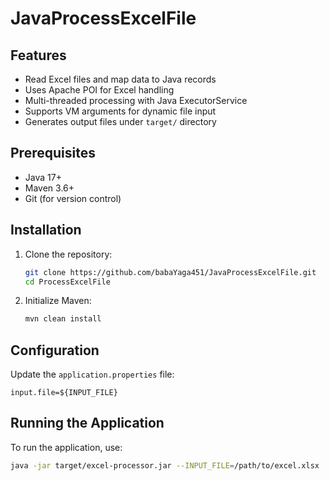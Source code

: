 # JavaProcessExcelFile

## Features

- Read Excel files and map data to Java records
- Uses Apache POI for Excel handling
- Multi-threaded processing with Java ExecutorService
- Supports VM arguments for dynamic file input
- Generates output files under `target/` directory

## Prerequisites

- Java 17+
- Maven 3.6+
- Git (for version control)

## Installation

1. Clone the repository:

   ```sh
   git clone https://github.com/babaYaga451/JavaProcessExcelFile.git
   cd ProcessExcelFile
   ```

2. Initialize Maven:
   ```sh
   mvn clean install
   ```

## Configuration

Update the `application.properties` file:

```properties
input.file=${INPUT_FILE}
```

## Running the Application

To run the application, use:

```sh
java -jar target/excel-processor.jar --INPUT_FILE=/path/to/excel.xlsx
```

